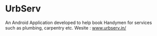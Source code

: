 # UrbServ
An Android Application developed to help book Handymen for services such as plumbing, carpentry etc.
Wesite : www.urbserv.in/

